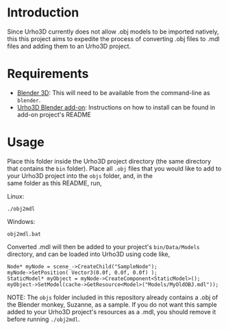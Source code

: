 Introduction
============
Since Urho3D currently does not allow .obj models to be imported natively, this
this project aims to expedite the process of converting .obj files to .mdl
files and adding them to an Urho3D project.

Requirements
============
* [Blender 3D](https://www.blender.org/): This will need to be available from
  the command-line as `blender`.
* [Urho3D Blender add-on](https://github.com/reattiva/Urho3D-Blender): Instructions
  on how to install can be found in add-on project's README

Usage
=====
Place this folder inside the Urho3D project directory (the
same directory that contains the `bin` folder). Place all `.obj` files that you
would like to add to your Urho3D project into the `objs` folder, and, in the  
same folder as this README, run,

Linux:

    ./obj2mdl


Windows:

    obj2mdl.bat


Converted .mdl will then be added to your project's `bin/Data/Models` directory,
and can be loaded into Urho3D using code like,

    Node* myNode = scene_->CreateChild("SampleNode");
    myNode->SetPosition( Vector3(0.0f, 0.0f, 0.0f) );
    StaticModel* myObject = myNode->CreateComponent<StaticModel>();
    myObject->SetModel(cache->GetResource<Model>("Models/MyOldOBJ.mdl"));

NOTE: The `objs` folder included in this repository already contains a .obj of
the Blender monkey, Suzanne, as a sample. If you do not want this sample  added
to your Urho3D project's resources as a .mdl, you should remove it before
running `./obj2mdl`.
